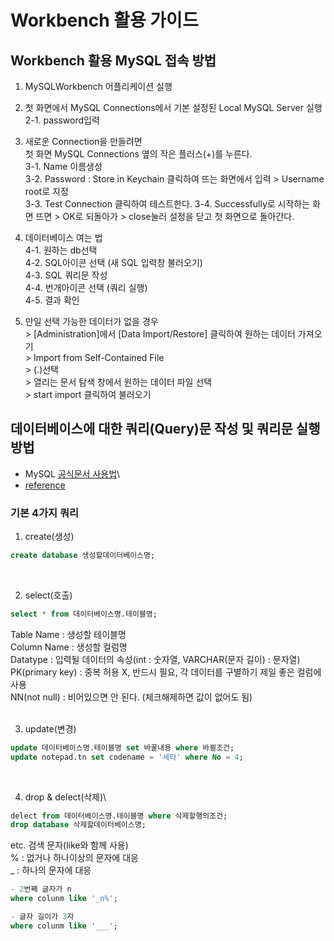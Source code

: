 # Workbench 활용 가이드

## Workbench 활용 MySQL 접속 방법

1. MySQLWorkbench 어플리케이션 실행

2. 첫 화면에서 MySQL Connections에서 기본 설정된 Local MySQL Server 실행\
   2-1. password입력

3. 새로운 Connection을 만들려면 \
    첫 화면 MySQL Connections 옆의 작은 플러스(+)를 누른다.\
   3-1. Name 이름생성\
   3-2. Password : Store in Keychain 클릭하여 뜨는 화면에서 입력 > Username root로 지정\
   3-3. Test Connection 클릭하여 테스트한다.
   3-4. Successfully로 시작하는 화면 뜨면 > OK로 되돌아가 > close눌러 설정을 닫고 첫 화면으로 돌아간다.

4. 데이터베이스 여는 법\
   4-1. 원하는 db선택\
   4-2. SQL아이콘 선택 (새 SQL 입력창 불러오기)\
   4-3. SQL 쿼리문 작성\
   4-4. 번개아이콘 선택 (쿼리 실행)\
   4-5. 결과 확인

5. 만일 선택 가능한 데이터가 없을 경우 \
   \> [Administration]에서 [Data Import/Restore] 클릭하여 원하는 데이터 가져오기\
   \> Import from Self-Contained File\
   \> (.)선택 \
   \> 열리는 문서 탐색 창에서 원하는 데이터 파일 선택\
   \> start import 클릭하여 불러오기

## 데이터베이스에 대한 쿼리(Query)문 작성 및 쿼리문 실행 방법

- MySQL [공식문서 사용법](https://dev.mysql.com/doc/workbench/en/)\
- [reference](https://blog.naver.com/PostView.nhn?blogId=rlarbtjq7913&logNo=221805728231)

### 기본 4가지 쿼리

1. create(생성)

```sql
create database 생성할데이터베이스명;
```

</br>

2. select(호출)

```sql
select * from 데이터베이스명.테이블명;
```

Table Name : 생성할 테이블명\
Column Name : 생성할 컬럼명\
Datatype : 입력될 데이터의 속성(int : 숫자열, VARCHAR(문자 길이) : 문자열)\
PK(primary key) : 중복 허용 X, 반드시 필요, 각 데이터를 구별하기 제일 좋은 컬럼에 사용\
NN(not null) : 비어있으면 안 된다. (체크해제하면 값이 없어도 됨)
</br>
</br>

3. update(변경)

```sql
update 데이터베이스명.테이블명 set 바꿀내용 where 바뀔조건;
update notepad.tn set codename = '세타' where No = 4;
```

</br>

4. drop & delect(삭제)\

```sql
delect from 데이터베이스명.테이블명 where 삭제할행의조건;
drop database 삭제할데이터베이스명;
```

etc. 검색 문자(like와 함께 사용)\
 % : 없거나 하나이상의 문자에 대응\
 \_ : 하나의 문자에 대응

```sql
- 2번째 글자가 n
where colunm like '_n%';

- 글자 길이가 3자
where colunm like '___';
```
